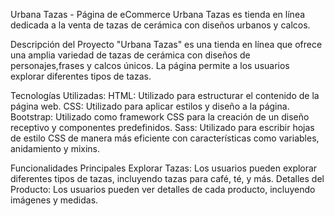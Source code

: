 Urbana Tazas - Página de eCommerce
Urbana Tazas es tienda en línea dedicada a la venta de tazas de cerámica con diseños urbanos y calcos.

Descripción del Proyecto
"Urbana Tazas" es una tienda en línea que ofrece una amplia variedad de tazas de cerámica con diseños de personajes,frases y calcos únicos. La página permite a los usuarios explorar diferentes tipos de tazas.

Tecnologías Utilizadas:
HTML: Utilizado para estructurar el contenido de la página web.
CSS: Utilizado para aplicar estilos y diseño a la página.
Bootstrap: Utilizado como framework CSS para la creación de un diseño receptivo y componentes predefinidos.
Sass: Utilizado para escribir hojas de estilo CSS de manera más eficiente con características como variables, anidamiento y mixins.

Funcionalidades Principales
Explorar Tazas: Los usuarios pueden explorar diferentes tipos de tazas, incluyendo tazas para café, té, y más.
Detalles del Producto: Los usuarios pueden ver detalles de cada producto, incluyendo imágenes y medidas.
